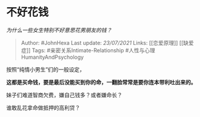 # 不好花钱
*为什么一些女生特别不好意思花男朋友的钱？*

> Author: #JohnHexa
Last update: *23/07/2021* 
Links: [[恋爱原理]] [[缺爱症]]
Tags: #亲密关系Intimate-Relationship #人性与心理HumanityAndPsychology 

 
按照“纯情小男生”们的一般设定，

**这都是买命钱，要是最后没能买到你的命，一翻脸常常是要你连本带利吐出来的。**

妹子们难道智商欠费，嫌自己钱多？或者嫌命长？

谁敢乱花拿命做抵押的高利贷？




